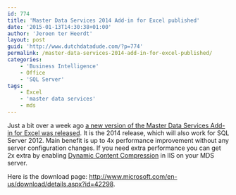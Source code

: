 ```yaml
---
id: 774
title: 'Master Data Services 2014 Add-in for Excel published'
date: '2015-01-13T14:30:38+01:00'
author: 'Jeroen ter Heerdt'
layout: post
guid: 'http://www.dutchdatadude.com/?p=774'
permalink: /master-data-services-2014-add-in-for-excel-published/
categories:
    - 'Business Intelligence'
    - Office
    - 'SQL Server'
tags:
    - Excel
    - 'master data services'
    - mds
---
```


Just a bit over a week ago <a href="http://blogs.msdn.com/b/mds/archive/2015/01/06/update-for-the-master-data-services-mds-excel-add-in.aspx">a new version of the Master Data Services Add-in for Excel was released</a>. It is the 2014 release, which will also work for SQL Server 2012. Main benefit is up to 4x performance improvement without any server configuration changes. If you need extra performance you can get 2x extra by enabling <a href="http://technet.microsoft.com/en-us/library/cc753681(v=WS.10).aspx">Dynamic Content Compression</a> in IIS on your MDS server.

Here is the download page: <a href="http://www.microsoft.com/en-us/download/details.aspx?id=42298">http://www.microsoft.com/en-us/download/details.aspx?id=42298</a>.